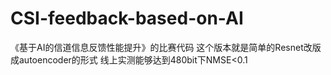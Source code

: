 # CSI-feedback-based-on-AI
《基于AI的信道信息反馈性能提升》的比赛代码
这个版本就是简单的Resnet改版成autoencoder的形式
线上实测能够达到480bit下NMSE<0.1
